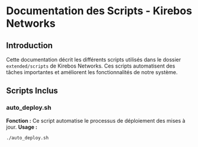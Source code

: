 # Documentation des Scripts - Kirebos Networks

## Introduction
Cette documentation décrit les différents scripts utilisés dans le dossier `extended/scripts` de Kirebos Networks. Ces scripts automatisent des tâches importantes et améliorent les fonctionnalités de notre système.

## Scripts Inclus

### auto_deploy.sh
**Fonction :** Ce script automatise le processus de déploiement des mises à jour.
**Usage :**
```bash
./auto_deploy.sh

